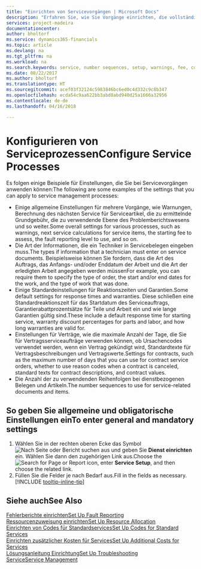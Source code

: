 ```yaml
---
title: "Einrichten von Servicevorgängen | Microsoft Docs"
description: "Erfahren Sie, wie Sie Vorgänge einrichten, die vollständige Zufriedenheit Ihrer Debitoren mit Ihrem Kundendienst sicherzustellen."
services: project-madeira
documentationcenter: 
author: bholtorf
ms.service: dynamics365-financials
ms.topic: article
ms.devlang: na
ms.tgt_pltfrm: na
ms.workload: na
ms.search.keywords: service, number sequences, setup, warnings, fee, contracts, warranties
ms.date: 08/22/2017
ms.author: bholtorf
ms.translationtype: HT
ms.sourcegitcommit: acef03f32124c5983846bc6ed0c4d332c9c8b347
ms.openlocfilehash: ecda54c9aa622bb3abd8abd940d25a1666a32956
ms.contentlocale: de-de
ms.lasthandoff: 04/16/2018

---
```

# <a name="configure-service-processes"></a><span data-ttu-id="86460-103">Konfigurieren von Serviceprozessen</span><span class="sxs-lookup"><span data-stu-id="86460-103">Configure Service Processes</span></span>
<span data-ttu-id="86460-104">Es folgen einige Beispiele für Einstellungen, die Sie bei Servicevorgängen anwenden können:</span><span class="sxs-lookup"><span data-stu-id="86460-104">The following are some examples of the settings that you can apply to service management processes:</span></span>  
  
* <span data-ttu-id="86460-105">Einige allgemeine Einstellungen für mehrere Vorgänge, wie Warnungen, Berechnung des nächsten Service für Serviceartikel, die zu ermittelnde Grundgebühr, die zu verwendende Ebene des Problemberichtswesens und so weiter.</span><span class="sxs-lookup"><span data-stu-id="86460-105">Some overall settings for various processes, such as warnings, next service calculations for service items, the starting fee to assess, the fault reporting level to use, and so on.</span></span>  
* <span data-ttu-id="86460-106">Die Art der Informationen, die ein Techniker in Servicebelegen eingeben muss.</span><span class="sxs-lookup"><span data-stu-id="86460-106">The types if information that a technician must enter on service documents.</span></span> <span data-ttu-id="86460-107">Beispielsweise können Sie fordern, dass die Art des Auftrags, das Anfangs- und/oder Enddatum der Arbeit und die Art der erledigten Arbeit angegeben werden müssen</span><span class="sxs-lookup"><span data-stu-id="86460-107">For example, you can require them to specify the type of order, the start and/or end dates for the work, and the type of work that was done.</span></span>  
* <span data-ttu-id="86460-108">Einige Standardeinstellungen für Reaktionszeiten und Garantien.</span><span class="sxs-lookup"><span data-stu-id="86460-108">Some default settings for response times and warranties.</span></span> <span data-ttu-id="86460-109">Diese schließen eine Standardreaktionszeit für das Startdatum des Serviceauftrags, Garantierabattprozentsätze für Teile und Arbeit ein und wie lange Garantien gültig sind.</span><span class="sxs-lookup"><span data-stu-id="86460-109">These include a default response time for starting service, warranty discount percentages for parts and labor, and how long warranties are valid for.</span></span>  
* <span data-ttu-id="86460-110">Einstellungen für Verträge, wie die maximale Anzahl der Tage, die Sie für Vertragsserviceaufträge verwenden können, ob Ursachencodes verwendet werden, wenn ein Vertrag gekündigt wird, Standardtexte für Vertragsbeschreibungen und Vertragswerte.</span><span class="sxs-lookup"><span data-stu-id="86460-110">Settings for contracts, such as the maximum number of days that you can use for contract service orders, whether to use reason codes when a contract is canceled, standard texts for contract descriptions, and contract values.</span></span>  
* <span data-ttu-id="86460-111">Die Anzahl der zu verwendenden Reihenfolgen bei dienstbezogenen Belegen und Artikeln.</span><span class="sxs-lookup"><span data-stu-id="86460-111">The number sequences to use for service-related documents and items.</span></span>  

## <a name="to-enter-general-and-mandatory-settings"></a><span data-ttu-id="86460-112">So geben Sie allgemeine und obligatorische Einstellungen ein</span><span class="sxs-lookup"><span data-stu-id="86460-112">To enter general and mandatory settings</span></span>
1. <span data-ttu-id="86460-113">Wählen Sie in der rechten oberen Ecke das Symbol ![Nach Seite oder Bericht suchen](media/ui-search/search_small.png "Nach Seite oder Bericht suchen") aus und geben Sie **Dienst einrichten** ein. Wählen Sie dann den zugehörigen Link aus.</span><span class="sxs-lookup"><span data-stu-id="86460-113">Choose the ![Search for Page or Report](media/ui-search/search_small.png "Search for Page or Report icon") icon, enter **Service Setup**, and then choose the related link.</span></span>
2. <span data-ttu-id="86460-114">Füllen Sie die Felder je nach Bedarf aus.</span><span class="sxs-lookup"><span data-stu-id="86460-114">Fill in the fields as necessary.</span></span> [!INCLUDE [tooltip-inline-tip](includes/tooltip-inline-tip_md.md)]  

## <a name="see-also"></a><span data-ttu-id="86460-115">Siehe auch</span><span class="sxs-lookup"><span data-stu-id="86460-115">See Also</span></span>  
[<span data-ttu-id="86460-116">Fehlerberichte einrichten</span><span class="sxs-lookup"><span data-stu-id="86460-116">Set Up Fault Reporting</span></span>](service-how-setup-fault-reporting.md)  
[<span data-ttu-id="86460-117">Ressourcenzuweisung einrichten</span><span class="sxs-lookup"><span data-stu-id="86460-117">Set Up Resource Allocation</span></span>](service-how-setup-resource-allocation.md)  
[<span data-ttu-id="86460-118">Einrichten von Codes für Standardservices</span><span class="sxs-lookup"><span data-stu-id="86460-118">Set Up Codes for Standard Services</span></span>](service-how-setup-service-coding.md)  
[<span data-ttu-id="86460-119">Einrichten zusätzlicher Kosten für Services</span><span class="sxs-lookup"><span data-stu-id="86460-119">Set Up Additional Costs for Services</span></span>](service-how-setup-service-costs-pricing.md)  
[<span data-ttu-id="86460-120">Lösungsanleitung Einrichtung</span><span class="sxs-lookup"><span data-stu-id="86460-120">Set Up Troubleshooting</span></span>](service-how-setup-troubleshooting.md)  
[<span data-ttu-id="86460-121">Service</span><span class="sxs-lookup"><span data-stu-id="86460-121">Service Management</span></span>](service-service.md)  

